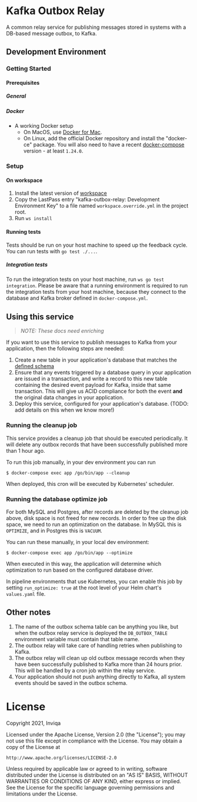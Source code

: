 # Kafka Outbox Relay

A common relay service for publishing messages stored in systems with a DB-based message outbox, to Kafka.

## Development Environment

### Getting Started

#### Prerequisites

##### General

##### Docker

- A working Docker setup
  - On MacOS, use [Docker for Mac](https://docs.docker.com/docker-for-mac/install/).
  - On Linux, add the official Docker repository and install the "docker-ce" package.
    You will also need to have a recent [docker-compose](https://docs.docker.com/compose/install/) version - at least `1.24.0`.

### Setup

#### On workspace

1. Install the latest version of [workspace](https://github.com/my127/workspace)
2. Copy the LastPass entry "kafka-outbox-relay: Development Environment Key" to a file named `workspace.override.yml` in the project root.
3. Run `ws install`

#### Running tests

Tests should be run on your host machine to speed up the feedback cycle. You can run tests with `go test ./...`.

##### Integration tests

To run the integration tests on your host machine, run `ws go test integration`. Please be aware that a running environment is required to run the integration tests from your host machine, because they connect to the database and Kafka broker defined in `docker-compose.yml`.

## Using this service

>_NOTE: These docs need enriching_

If you want to use this service to publish messages to Kafka from your application, then the following steps are needed:

1. Create a new table in your application's database that matches the [defined schema](tools/docs/outbox-schema.md)
1. Ensure that any events triggered by a database query in your application are issued in a transaction, and write a record to this new table containing the desired event payload for Kafka, inside that same transaction. This will give us ACID compliance for both the event **and** the original data changes in your application.
1. Deploy this service, configured for your application's database. (TODO: add details on this when we know more!)

### Running the cleanup job

This service provides a cleanup job that should be executed periodically. It will delete any outbox records that have been successfully published more than 1 hour ago.

To run this job manually, in your dev environment you can run

    $ docker-compose exec app /go/bin/app --cleanup

When deployed, this cron will be executed by Kubernetes' scheduler.

### Running the database optimize job

For both MySQL and Postgres, after records are deleted by the cleanup job above, disk space is not freed for new records. In order to free up the disk space, we need to run an optimization on the database. In MySQL this is `OPTIMIZE`, and in Postgres this is `VACUUM`.

You can run these manually, in your local dev environment:

    $ docker-compose exec app /go/bin/app --optimize

When executed in this way, the application will determine which optimization to run based on the configured database driver.

In pipeline environments that use Kubernetes, you can enable this job by setting `run_optimize: true` at the root level of your Helm chart's `values.yaml` file.

## Other notes

1. The name of the outbox schema table can be anything you like, but when the outbox relay service is deployed the `DB_OUTBOX_TABLE` environment variable must contain that table name.
1. The outbox relay will take care of handling retries when publishing to Kafka.
1. The outbox relay will clean up old outbox message records when they have been successfully published to Kafka more than 24 hours prior. This will be handled by a cron job within the relay service.
1. Your application should not push anything directly to Kafka, all system events should be saved in the outbox schema.

# License

Copyright 2021, Inviqa

Licensed under the Apache License, Version 2.0 (the "License");
you may not use this file except in compliance with the License.
You may obtain a copy of the License at

    http://www.apache.org/licenses/LICENSE-2.0

Unless required by applicable law or agreed to in writing, software
distributed under the License is distributed on an "AS IS" BASIS,
WITHOUT WARRANTIES OR CONDITIONS OF ANY KIND, either express or implied.
See the License for the specific language governing permissions and
limitations under the License.

